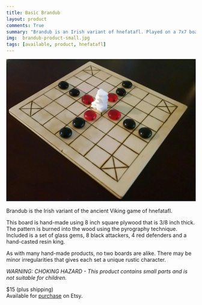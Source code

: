 ```yaml
---
title: Basic Brandub
layout: product
comments: True
summary: "Brandub is an Irish variant of hnefatafl. Played on a 7x7 board, it's a small game packed with strategy."
img:  brandub-product-small.jpg
tags: [available, product, hnefatafl]
---
```


![Brandub](/assets/brandub-product.jpg)

Brandub is the Irish variant of the ancient Viking game of hnefatafl.

This board is hand-made using 8 inch square plywood that is 3/8 inch thick.  The pattern is
burned into the wood using the pyrography technique. 
Included is a set of glass gems, 8 black attackers, 4 red defenders and
a hand-casted resin king.      

As with many hand-made products, no two boards are alike.  There may be minor irregularities that gives
each set a unique rustic character. 

*WARNING: CHOKING HAZARD - This product contains small parts and is not suitable for children.*

$15 (plus shipping)    
Available for [purchase](https://www.etsy.com/listing/485250523/hnefatafl-brandub) on Etsy.


